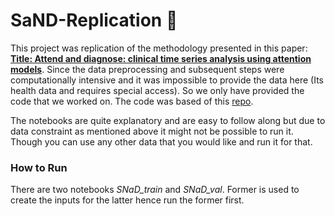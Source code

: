 # SaND-Replication :hospital:

This project was replication of the methodology presented in this paper: [**Title: Attend and diagnose: clinical time series analysis using attention models**](https://arxiv.org/abs/1711.03905). Since the data preprocessing and subsequent steps were computationally intensive and it was impossible to provide the data here (Its health data and requires special access). So we only have provided the code that we worked on. The code was based of this [repo](https://github.com/khirotaka/SAnD).

The notebooks are quite explanatory and are easy to follow along but due to data constraint as mentioned above it might not be possible to run it. Though you can use any other data that you would like and run it for that. 

### How to Run 
There are two notebooks *SNaD_train* and *SNaD_val*. Former is used to create the inputs for the latter hence run the former first. 
